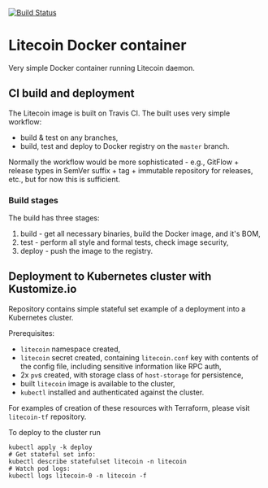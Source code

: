 [![Build Status](https://travis-ci.com/davidlukac/litecoin-container.svg?branch=master)](https://travis-ci.com/davidlukac/litecoin-container)


# Litecoin Docker container

Very simple Docker container running Litecoin daemon.


## CI build and deployment

The Litecoin image is built on Travis CI. The built uses very simple workflow:
- build & test on any branches,
- build, test and deploy to Docker registry on the `master` branch.

Normally the workflow would be more sophisticated - e.g., GitFlow + release types in SemVer suffix + tag + immutable
repository for releases, etc., but for now this is sufficient.


### Build stages

The build has three stages:
1. build - get all necessary binaries, build the Docker image, and it's BOM,
1. test - perform all style and formal tests, check image security,
1. deploy - push the image to the registry.


## Deployment to Kubernetes cluster with Kustomize.io

Repository contains simple stateful set example of a deployment into a Kubernetes cluster.

Prerequisites:
- `litecoin` namespace created,
- `litecoin` secret created, containing `litecoin.conf` key with contents of the config file, including sensitive
  information like RPC auth,
- 2x `pv`s created, with storage class of `host-storage` for persistence,
- built `litecoin` image is available to the cluster,   
- `kubectl` installed and authenticated against the cluster.

For examples of creation of these resources with Terraform, please visit `litecoin-tf` repository. 

To deploy to the cluster run

```shell
kubectl apply -k deploy
# Get stateful set info:
kubectl describe statefulset litecoin -n litecoin
# Watch pod logs:
kubectl logs litecoin-0 -n litecoin -f
```
